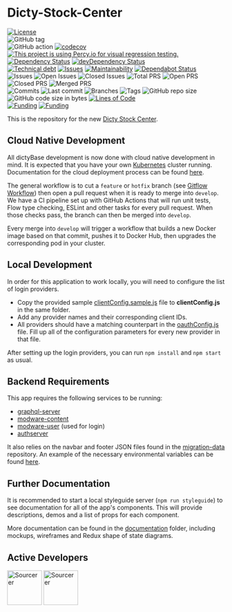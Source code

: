 # Dicty-Stock-Center

[![License](https://img.shields.io/badge/License-BSD%202--Clause-blue.svg)](LICENSE)  
![GitHub tag](https://img.shields.io/github/v/tag/dictyBase/Dicty-Stock-Center)  
![GitHub action](https://github.com/dictyBase/Dicty-Stock-Center/workflows/Node%20CI/badge.svg)
[![codecov](https://codecov.io/gh/dictyBase/Dicty-Stock-Center/branch/develop/graph/badge.svg)](https://codecov.io/gh/dictyBase/Dicty-Stock-Center)
[![This project is using Percy.io for visual regression testing.](https://percy.io/static/images/percy-badge.svg)](https://percy.io/dictyBase/Dicty-Stock-Center)  
[![Dependency Status](https://david-dm.org/dictyBase/Dicty-Stock-Center/develop.svg?style=flat-square)](https://david-dm.org/dictyBase/Dicty-Stock-Center/develop)
[![devDependency Status](https://david-dm.org/dictyBase/Dicty-Stock-Center/develop/dev-status.svg?style=flat-square)](https://david-dm.org/dictyBase/Dicty-Stock-Center/develop?type=dev)  
[![Technical debt](https://badgen.net/codeclimate/tech-debt/dictyBase/Dicty-Stock-Center)](https://codeclimate.com/github/dictyBase/Dicty-Stock-Center/trends/technical_debt)
[![Issues](https://badgen.net/codeclimate/issues/dictyBase/Dicty-Stock-Center)](https://codeclimate.com/github/dictyBase/Dicty-Stock-Center/issues)
[![Maintainability](https://badgen.net/codeclimate/maintainability/dictyBase/Dicty-Stock-Center)](https://codeclimate.com/github/dictyBase/Dicty-Stock-Center)
[![Dependabot Status](https://api.dependabot.com/badges/status?host=github&repo=dictyBase/Dicty-Stock-Center)](https://dependabot.com)  
![Issues](https://badgen.net/github/issues/dictyBase/Dicty-Stock-Center)
![Open Issues](https://badgen.net/github/open-issues/dictyBase/Dicty-Stock-Center)
![Closed Issues](https://badgen.net/github/closed-issues/dictyBase/Dicty-Stock-Center)
![Total PRS](https://badgen.net/github/prs/dictyBase/Dicty-Stock-Center)
![Open PRS](https://badgen.net/github/open-prs/dictyBase/Dicty-Stock-Center)
![Closed PRS](https://badgen.net/github/closed-prs/dictyBase/Dicty-Stock-Center)
![Merged PRS](https://badgen.net/github/merged-prs/dictyBase/Dicty-Stock-Center)  
![Commits](https://badgen.net/github/commits/dictyBase/Dicty-Stock-Center/develop)
![Last commit](https://badgen.net/github/last-commit/dictyBase/Dicty-Stock-Center/develop)
![Branches](https://badgen.net/github/branches/dictyBase/Dicty-Stock-Center)
![Tags](https://badgen.net/github/tags/dictyBase/Dicty-Stock-Center)
![GitHub repo size](https://img.shields.io/github/repo-size/dictyBase/Dicty-Stock-Center?style=plastic)
![GitHub code size in bytes](https://img.shields.io/github/languages/code-size/dictyBase/Dicty-Stock-Center?style=plastic)
[![Lines of Code](https://badgen.net/codeclimate/loc/dictyBase/Dicty-Stock-Center)](https://codeclimate.com/github/dictyBase/Dicty-Stock-Center/code)  
[![Funding](https://badgen.net/badge/NIGMS/Rex%20L%20Chisholm,dictyBase/yellow?list=|)](https://projectreporter.nih.gov/project_info_description.cfm?aid=9476993)
[![Funding](https://badgen.net/badge/NIGMS/Rex%20L%20Chisholm,DSC/yellow?list=|)](https://projectreporter.nih.gov/project_info_description.cfm?aid=9438930)

This is the repository for the new [Dicty Stock Center](https://testdb.dictybase.org/stockcenter).

## Cloud Native Development

All dictyBase development is now done with cloud native development in mind. It is expected
that you have your own [Kubernetes](https://kubernetes.io/) cluster running. Documentation
for the cloud deployment process can be found [here](https://github.com/dictyBase/Migration/tree/master/deployment).

The general workflow is to cut a `feature` or `hotfix` branch (see [Gitflow Workflow](https://www.atlassian.com/git/tutorials/comparing-workflows/gitflow-workflow))
then open a pull request when it is ready to merge into `develop`. We have a CI
pipeline set up with GitHub Actions that will run unit tests, Flow type checking,
ESLint and other tasks for every pull request. When those checks pass, the branch
can then be merged into `develop`.

Every merge into `develop` will trigger a workflow that builds a new Docker image
based on that commit, pushes it to Docker Hub, then upgrades the corresponding pod
in your cluster.

## Local Development

In order for this application to work locally, you will need to configure the list of
login providers.

- Copy the provided sample [clientConfig.sample.js](src/common/utils/clientConfig.sample.js) file
  to **clientConfig.js** in the same folder.
- Add any provider names and their corresponding client IDs.
- All providers should have a matching counterpart in the
  [oauthConfig.js](src/common/utils/oauthConfig.js) file. Fill up all of the
  configuration parameters for every new provider in that file.

After setting up the login providers, you can run `npm install` and `npm start` as usual.

## Backend Requirements

This app requires the following services to be running:

- [graphql-server](https://github.com/dictyBase/graphql-server)
- [modware-content](https://github.com/dictyBase/modware-content)
- [modware-user](https://github.com/dictyBase/modware-user) (used for login)
- [authserver](https://github.com/dictyBase/authserver)

It also relies on the navbar and footer JSON files found in the
[migration-data](https://github.com/dictyBase/migration-data) repository. An example
of the necessary environmental variables can be found [here](.env.development).

## Further Documentation

It is recommended to start a local styleguide server (`npm run styleguide`) to see
documentation for all of the app's components. This will provide descriptions, demos
and a list of props for each component.

More documentation can be found in the [documentation](./documentation) folder,
including mockups, wireframes and Redux shape of state diagrams.

## Active Developers

<a href="https://sourcerer.io/cybersiddhu"><img src="https://sourcerer.io/assets/avatar/cybersiddhu" height="80px" alt="Sourcerer"></a>
<a href="https://sourcerer.io/wildlifehexagon"><img src="https://sourcerer.io/assets/avatar/wildlifehexagon" height="80px" alt="Sourcerer"></a>
